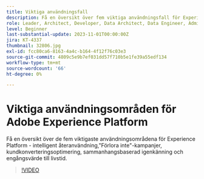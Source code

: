 ```yaml
---
title: Viktiga användningsfall
description: Få en översikt över fem viktiga användningsfall för Experience Platform&mdash;Intelligent reengagement, Don't Lose Campaigns, Customer Conversion Optimization, Contextual Recognition och One-Time Value to Lifetime Value.
role: Leader, Architect, Developer, Data Architect, Data Engineer, Admin, User
level: Beginner
last-substantial-update: 2023-11-01T00:00:00Z
jira: KT-4337
thumbnail: 32806.jpg
exl-id: fcc80ca6-8163-4a4c-b164-4f12f76c03e3
source-git-commit: 4809c5e9b7ef031dd57f710b5e1fe39a55edf134
workflow-type: tm+mt
source-wordcount: '66'
ht-degree: 0%

---
```


# Viktiga användningsområden för Adobe Experience Platform

Få en översikt över de fem viktigaste användningsområdena för Experience Platform - intelligent återanvändning,&quot;Förlora inte&quot;-kampanjer, kundkonverteringsoptimering, sammanhangsbaserad igenkänning och engångsvärde till livstid.

>[!VIDEO](https://video.tv.adobe.com/v/32806?learn=on)

